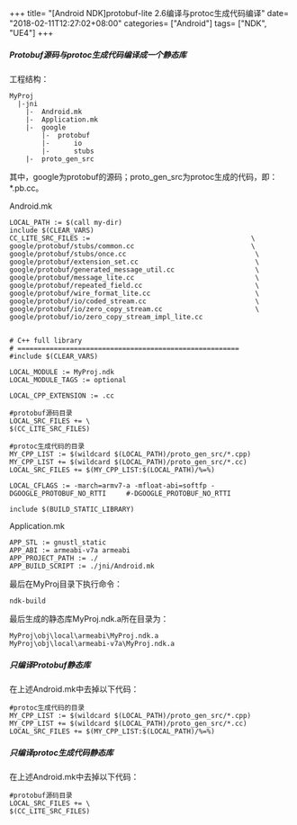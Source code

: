 +++
title= "[Android NDK]protobuf-lite 2.6编译与protoc生成代码编译"
date= "2018-02-11T12:27:02+08:00"
categories= ["Android"]
tags= ["NDK", "UE4"]
+++

##### Protobuf源码与protoc生成代码编译成一个静态库

工程结构：

    MyProj
      |-jni
        |-  Android.mk
        |-  Application.mk
        |-  google
            |-  protobuf
            |-      io
            |-      stubs
        |-  proto_gen_src

其中，google为protobuf的源码；proto_gen_src为protoc生成的代码，即：*.pb.cc。
        
Android.mk

    LOCAL_PATH := $(call my-dir)  
    include $(CLEAR_VARS)  
    CC_LITE_SRC_FILES := 										\
    google/protobuf/stubs/common.cc								\
    google/protobuf/stubs/once.cc                                \
    google/protobuf/extension_set.cc                             \
    google/protobuf/generated_message_util.cc                    \
    google/protobuf/message_lite.cc                              \
    google/protobuf/repeated_field.cc                            \
    google/protobuf/wire_format_lite.cc                          \
    google/protobuf/io/coded_stream.cc                           \
    google/protobuf/io/zero_copy_stream.cc                       \
    google/protobuf/io/zero_copy_stream_impl_lite.cc  

      
    # C++ full library  
    # =======================================================  
    #include $(CLEAR_VARS)  
      
    LOCAL_MODULE := MyProj.ndk
    LOCAL_MODULE_TAGS := optional  
      
    LOCAL_CPP_EXTENSION := .cc  
    
    #protobuf源码目录
    LOCAL_SRC_FILES += \
    $(CC_LITE_SRC_FILES)

    #protoc生成代码的目录
    MY_CPP_LIST := $(wildcard $(LOCAL_PATH)/proto_gen_src/*.cpp)
    MY_CPP_LIST += $(wildcard $(LOCAL_PATH)/proto_gen_src/*.cc)
    LOCAL_SRC_FILES += $(MY_CPP_LIST:$(LOCAL_PATH)/%=%)
      
    LOCAL_CFLAGS := -march=armv7-a -mfloat-abi=softfp -DGOOGLE_PROTOBUF_NO_RTTI     #-DGOOGLE_PROTOBUF_NO_RTTI  
      
    include $(BUILD_STATIC_LIBRARY)
    
Application.mk
    
    APP_STL := gnustl_static  
    APP_ABI := armeabi-v7a armeabi  
    APP_PROJECT_PATH := ./  
    APP_BUILD_SCRIPT := ./jni/Android.mk  

最后在MyProj目录下执行命令：

    ndk-build
    
最后生成的静态库MyProj.ndk.a所在目录为：

    MyProj\obj\local\armeabi\MyProj.ndk.a
    MyProj\obj\local\armeabi-v7a\MyProj.ndk.a
    
##### 只编译Protobuf静态库
在上述Android.mk中去掉以下代码：

    #protoc生成代码的目录
    MY_CPP_LIST := $(wildcard $(LOCAL_PATH)/proto_gen_src/*.cpp)
    MY_CPP_LIST += $(wildcard $(LOCAL_PATH)/proto_gen_src/*.cc)
    LOCAL_SRC_FILES += $(MY_CPP_LIST:$(LOCAL_PATH)/%=%)
    
##### 只编译protoc生成代码静态库
在上述Android.mk中去掉以下代码：

    #protobuf源码目录
    LOCAL_SRC_FILES += \
    $(CC_LITE_SRC_FILES)
    